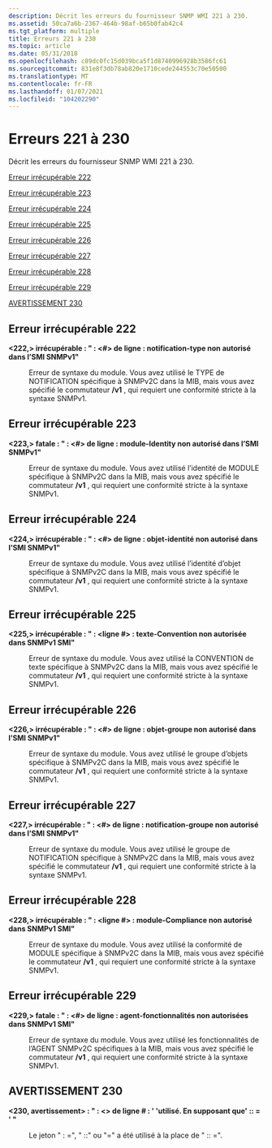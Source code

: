 ```yaml
---
description: Décrit les erreurs du fournisseur SNMP WMI 221 à 230.
ms.assetid: 50ca7a6b-2367-464b-98af-b65b0fab42c4
ms.tgt_platform: multiple
title: Erreurs 221 à 230
ms.topic: article
ms.date: 05/31/2018
ms.openlocfilehash: c89dc0fc15d039bca5f1d8740996928b3586fc61
ms.sourcegitcommit: 831e8f3db78ab820e1710cede244553c70e50500
ms.translationtype: MT
ms.contentlocale: fr-FR
ms.lasthandoff: 01/07/2021
ms.locfileid: "104202290"
---
```

# <a name="errors-221-through-230"></a>Erreurs 221 à 230

Décrit les erreurs du fournisseur SNMP WMI 221 à 230.

[Erreur irrécupérable 222](#fatal-error-222)

[Erreur irrécupérable 223](#fatal-error-223)

[Erreur irrécupérable 224](#fatal-error-224)

[Erreur irrécupérable 225](#fatal-error-225)

[Erreur irrécupérable 226](#fatal-error-226)

[Erreur irrécupérable 227](#fatal-error-227)

[Erreur irrécupérable 228](#fatal-error-228)

[Erreur irrécupérable 229](#fatal-error-229)

[AVERTISSEMENT 230](#warning-230)

## <a name="fatal-error-222"></a>Erreur irrécupérable 222

<dl> <dt>

<span id="_222__Fatal_____fileName___line____NOTIFICATION-TYPE_not_allowed_in_SNMPv1_SMI_"></span><span id="_222__fatal_____filename___line____notification-type_not_allowed_in_snmpv1_smi_"></span><span id="_222__FATAL_____FILENAME___LINE____NOTIFICATION-TYPE_NOT_ALLOWED_IN_SNMPV1_SMI_"></span>**<222,> irrécupérable : " <fileName> : <\#> de ligne : notification-type non autorisé dans l’SMI SNMPv1"**
</dt> <dd>

Erreur de syntaxe du module. Vous avez utilisé le TYPE de NOTIFICATION spécifique à SNMPv2C dans la MIB, mais vous avez spécifié le commutateur **/v1** , qui requiert une conformité stricte à la syntaxe SNMPv1.

</dd> </dl>

## <a name="fatal-error-223"></a>Erreur irrécupérable 223

<dl> <dt>

<span id="_223__Fatal_____fileName___line____MODULE-IDENTITY_not_allowed_in_SNMPv1_SMI_"></span><span id="_223__fatal_____filename___line____module-identity_not_allowed_in_snmpv1_smi_"></span><span id="_223__FATAL_____FILENAME___LINE____MODULE-IDENTITY_NOT_ALLOWED_IN_SNMPV1_SMI_"></span>**<223,> fatale : " <fileName> : <\#> de ligne : module-Identity non autorisé dans l’SMI SNMPv1"**
</dt> <dd>

Erreur de syntaxe du module. Vous avez utilisé l’identité de MODULE spécifique à SNMPv2C dans la MIB, mais vous avez spécifié le commutateur **/v1** , qui requiert une conformité stricte à la syntaxe SNMPv1.

</dd> </dl>

## <a name="fatal-error-224"></a>Erreur irrécupérable 224

<dl> <dt>

<span id="_224__Fatal_____fileName___line____OBJECT-IDENTITY_not_allowed_in_SNMPv1_SMI_"></span><span id="_224__fatal_____filename___line____object-identity_not_allowed_in_snmpv1_smi_"></span><span id="_224__FATAL_____FILENAME___LINE____OBJECT-IDENTITY_NOT_ALLOWED_IN_SNMPV1_SMI_"></span>**<224,> irrécupérable : " <fileName> : <\#> de ligne : objet-identité non autorisé dans l’SMI SNMPv1"**
</dt> <dd>

Erreur de syntaxe du module. Vous avez utilisé l’identité d’objet spécifique à SNMPv2C dans la MIB, mais vous avez spécifié le commutateur **/v1** , qui requiert une conformité stricte à la syntaxe SNMPv1.

</dd> </dl>

## <a name="fatal-error-225"></a>Erreur irrécupérable 225

<dl> <dt>

<span id="_225__Fatal_____fileName___line____TEXTUAL-CONVENTION_not_allowed_in_SNMPv1_SMI_"></span><span id="_225__fatal_____filename___line____textual-convention_not_allowed_in_snmpv1_smi_"></span><span id="_225__FATAL_____FILENAME___LINE____TEXTUAL-CONVENTION_NOT_ALLOWED_IN_SNMPV1_SMI_"></span>**<225,> irrécupérable : " <fileName> : <ligne \#> : texte-Convention non autorisée dans SNMPv1 SMI"**
</dt> <dd>

Erreur de syntaxe du module. Vous avez utilisé la CONVENTION de texte spécifique à SNMPv2C dans la MIB, mais vous avez spécifié le commutateur **/v1** , qui requiert une conformité stricte à la syntaxe SNMPv1.

</dd> </dl>

## <a name="fatal-error-226"></a>Erreur irrécupérable 226

<dl> <dt>

<span id="_226__Fatal_____fileName___line____OBJECT-GROUP_not_allowed_in_SNMPv1_SMI_"></span><span id="_226__fatal_____filename___line____object-group_not_allowed_in_snmpv1_smi_"></span><span id="_226__FATAL_____FILENAME___LINE____OBJECT-GROUP_NOT_ALLOWED_IN_SNMPV1_SMI_"></span>**<226,> irrécupérable : " <fileName> : <\#> de ligne : objet-groupe non autorisé dans l’SMI SNMPv1"**
</dt> <dd>

Erreur de syntaxe du module. Vous avez utilisé le groupe d’objets spécifique à SNMPv2C dans la MIB, mais vous avez spécifié le commutateur **/v1** , qui requiert une conformité stricte à la syntaxe SNMPv1.

</dd> </dl>

## <a name="fatal-error-227"></a>Erreur irrécupérable 227

<dl> <dt>

<span id="_227__Fatal_____fileName___line____NOTIFICATION-GROUP_not_allowed_in_SNMPv1_SMI_"></span><span id="_227__fatal_____filename___line____notification-group_not_allowed_in_snmpv1_smi_"></span><span id="_227__FATAL_____FILENAME___LINE____NOTIFICATION-GROUP_NOT_ALLOWED_IN_SNMPV1_SMI_"></span>**<227,> irrécupérable : " <fileName> : <\#> de ligne : notification-groupe non autorisé dans l’SMI SNMPv1"**
</dt> <dd>

Erreur de syntaxe du module. Vous avez utilisé le groupe de NOTIFICATION spécifique à SNMPv2C dans la MIB, mais vous avez spécifié le commutateur **/v1** , qui requiert une conformité stricte à la syntaxe SNMPv1.

</dd> </dl>

## <a name="fatal-error-228"></a>Erreur irrécupérable 228

<dl> <dt>

<span id="_228__Fatal_____fileName___line____MODULE-COMPLIANCE_not_allowed_in_SNMPv1_SMI_"></span><span id="_228__fatal_____filename___line____module-compliance_not_allowed_in_snmpv1_smi_"></span><span id="_228__FATAL_____FILENAME___LINE____MODULE-COMPLIANCE_NOT_ALLOWED_IN_SNMPV1_SMI_"></span>**<228,> irrécupérable : " <fileName> : <ligne \#> : module-Compliance non autorisé dans SNMPv1 SMI"**
</dt> <dd>

Erreur de syntaxe du module. Vous avez utilisé la conformité de MODULE spécifique à SNMPv2C dans la MIB, mais vous avez spécifié le commutateur **/v1** , qui requiert une conformité stricte à la syntaxe SNMPv1.

</dd> </dl>

## <a name="fatal-error-229"></a>Erreur irrécupérable 229

<dl> <dt>

<span id="_229__Fatal_____fileName___line____AGENT-CAPABILITIES_not_allowed_in_SNMPv1_SMI_"></span><span id="_229__fatal_____filename___line____agent-capabilities_not_allowed_in_snmpv1_smi_"></span><span id="_229__FATAL_____FILENAME___LINE____AGENT-CAPABILITIES_NOT_ALLOWED_IN_SNMPV1_SMI_"></span>**<229,> fatale : " <fileName> : <\#> de ligne : agent-fonctionnalités non autorisées dans SNMPv1 SMI"**
</dt> <dd>

Erreur de syntaxe du module. Vous avez utilisé les fonctionnalités de l’AGENT SNMPv2C spécifiques à la MIB, mais vous avez spécifié le commutateur **/v1** , qui requiert une conformité stricte à la syntaxe SNMPv1.

</dd> </dl>

## <a name="warning-230"></a>AVERTISSEMENT 230

<dl> <dt>

<span id="_230__Warning_____fileName___line______the_wrong_token___used._Assuming________"></span><span id="_230__warning_____filename___line______the_wrong_token___used._assuming________"></span><span id="_230__WARNING_____FILENAME___LINE______THE_WRONG_TOKEN___USED._ASSUMING________"></span>**<230, avertissement> : " <fileName> : <> de ligne \# : ' <the wrong token> 'utilisé. En supposant que' :: = ' "**
</dt> <dd>

Le jeton " : =", " ::" ou "=" a été utilisé à la place de " :: =".

</dd> </dl>

 

 



